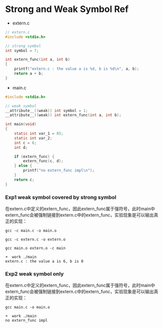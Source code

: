 # Strong and Weak Symbol Ref

* extern.c 

```C
// extern.c
#include <stdio.h>

// strong symbol
int symbol = 7;

int extern_func(int a, int b)
{
    printf("extern.c : the value a is %d, b is %d\n", a, b);
    return a + b;
}
```

* main.c

```C
#include <stdio.h>

// weak symbol
__attribute__((weak)) int symbol = 1;
__attribute__((weak)) int extern_func(int a, int b);

int main(void)
{
    static int var_1 = 85;
    static int var_2;
    int c = 6;
    int d;

    if (extern_func) {
        extern_func(c, d);
    } else {
        printf("no extern_func impl\n");
    }
    return c;
}
```

### Exp1  weak symbol covered by strong symbol

在extern.c中定义的extern_func，因此extern_func属于强符号，此时main中extern_func会被强制链接到extern.c中的extern_func，实验现象是可以输出真正的实现：

`gcc -c main.c -o main.o`

`gcc -c extern.c -o extern.o`

`gcc main.o extern.o -c main`

```
➜  work ./main 
extern.c : the value a is 6, b is 0
```

### Exp2  weak symbol only

在extern.c中定义的extern_func，因此extern_func属于强符号，此时main中extern_func会被强制链接到extern.c中的extern_func，实验现象是可以输出真正的实现：

`gcc main.c -o main.o`

```
➜  work ./main 
no extern_func impl
```



